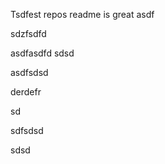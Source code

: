 Tsdfest repos readme is great asdf




sdzfsdfd


asdfasdfd
sdsd

asdfsdsd

derdefr



sd

sdfsdsd


sdsd











































































































































































































